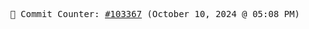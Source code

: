 <p align="center">
    <samp>
        📮 Commit Counter: <a href="https://github.com/Javascript-void0/Javascript-void0/commits/main">#103367</a> (October 10, 2024 @ 05:08 PM)
    </samp>
</p>